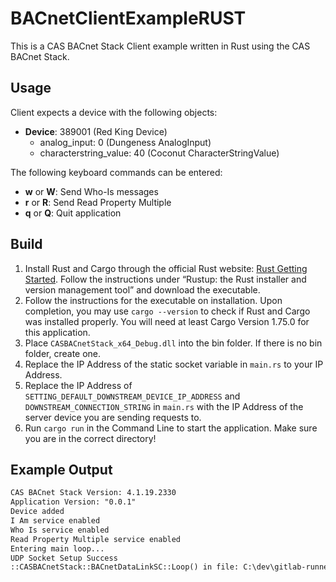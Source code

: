 # BACnetClientExampleRUST

This is a CAS BACnet Stack Client example written in Rust using the CAS BACnet Stack.

## Usage

Client expects a device with the following objects:

- **Device**: 389001 (Red King Device)
  - analog_input: 0  (Dungeness AnalogInput)
  - characterstring_value: 40  (Coconut CharacterStringValue)

The following keyboard commands can be entered:

- **w** or **W**: Send Who-Is messages
- **r** or **R**: Send Read Property Multiple
- **q** or **Q**: Quit application


## Build

1. Install Rust and Cargo through the official Rust website: [Rust Getting Started](https://www.rust-lang.org/learn/get-started). Follow the instructions under “Rustup: the Rust installer and version management tool” and download the executable.
2. Follow the instructions for the executable on installation. Upon completion, you may use `cargo --version` to check if Rust and Cargo was installed properly. You will need at least Cargo Version 1.75.0 for this application.
3. Place `CASBACnetStack_x64_Debug.dll` into the bin folder. If there is no bin folder, create one.
4. Replace the IP Address of the static socket variable in `main.rs` to your IP Address.
5. Replace the IP Address of `SETTING_DEFAULT_DOWNSTREAM_DEVICE_IP_ADDRESS` and `DOWNSTREAM_CONNECTION_STRING` in `main.rs` with the IP Address of the server device you are sending requests to.
6. Run `cargo run` in the Command Line to start the application. Make sure you are in the correct directory!

## Example Output

```txt
CAS BACnet Stack Version: 4.1.19.2330
Application Version: "0.0.1"
Device added
I Am service enabled
Who Is service enabled
Read Property Multiple service enabled
Entering main loop...
UDP Socket Setup Success
::CASBACnetStack::BACnetDataLinkSC::Loop() in file: C:\dev\gitlab-runner\builds\b1afdc2b\2\chipkin\cas-bacnet-stack\source\BACnetDataLinkSC.cpp(250) - Error: UUID has not been set.  A UUID must be set for the BACnetSC device to start
```
